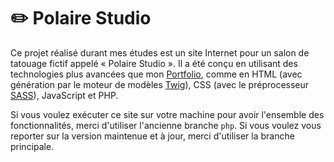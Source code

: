 # ✏️ Polaire Studio

Ce projet réalisé durant mes études est un site Internet pour un salon de tatouage fictif appelé « Polaire Studio ». Il a été conçu en utilisant des technologies plus avancées que mon [Portfolio](https://github.com/laurinepearl/Porfolio), comme en HTML (avec génération par le moteur de modèles [Twig](https://twig.symfony.com/)), CSS (avec le préprocesseur [SASS](https://sass-lang.com/)), JavaScript et PHP.

Si vous voulez exécuter ce site sur votre machine pour avoir l'ensemble des fonctionnalités, merci d'utiliser l'ancienne branche `php`. Si vous voulez vous reporter sur la version maintenue et à jour, merci d'utiliser la branche principale.